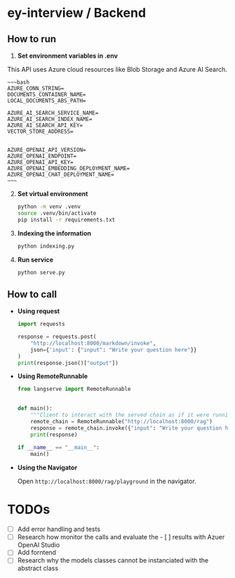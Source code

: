 # ey-interview / Backend


## How to run

1. **Set environment variables in .env** <a id="env-vars"></a>

This API uses Azure cloud resources like Blob Storage and Azure AI Search.

    ~~~bash
    AZURE_CONN_STRING=
    DOCUMENTS_CONTAINER_NAME=
    LOCAL_DOCUMENTS_ABS_PATH=

    AZURE_AI_SEARCH_SERVICE_NAME=
    AZURE_AI_SEARCH_INDEX_NAME=
    AZURE_AI_SEARCH_API_KEY=
    VECTOR_STORE_ADDRESS=


    AZURE_OPENAI_API_VERSION=
    AZURE_OPENAI_ENDPOINT=
    AZURE_OPENAI_API_KEY=
    AZURE_OPENAI_EMBEDDING_DEPLOYMENT_NAME=
    AZURE_OPENAI_CHAT_DEPLOYMENT_NAME=
    ~~~   

2. **Set virtual environment** <a id="venv"></a>

    ~~~bash
    python -m venv .venv
    source .venv/bin/activate
    pip install -r requirements.txt
    ~~~

3. **Indexing the information**
    ~~~bash
    python indexing.py
    ~~~

4. **Run service**

    ~~~bash
    python serve.py
    ~~~

## How to call
- **Using request**
    ~~~python
    import requests

    response = requests.post(
        "http://localhost:8000/markdown/invoke",
        json={'input': {"input": "Write your question here"}}
    )
    print(response.json()["output"])
    ~~~

- **Using RemoteRunnable**
    ~~~python
    from langserve import RemoteRunnable

     
    def main():
        """Client to interact with the served chain as if it were running client-side"""
        remote_chain = RemoteRunnable("http://localhost:8000/rag")
        response = remote_chain.invoke({"input": "Write your question here"})
        print(response)
        
    if __name__ == "__main__":
        main()
    ~~~

- **Using the Navigator**

    Open `http://localhost:8000/rag/playground` in the navigator.


# TODOs

- [ ] Add error handling and tests
- [ ] Research how monitor the calls and evaluate the - [ ] results with Azuer OpenAI Studio
- [ ] Add forntend
- [ ] Research why the models classes cannot be instanciated with the abstract class
